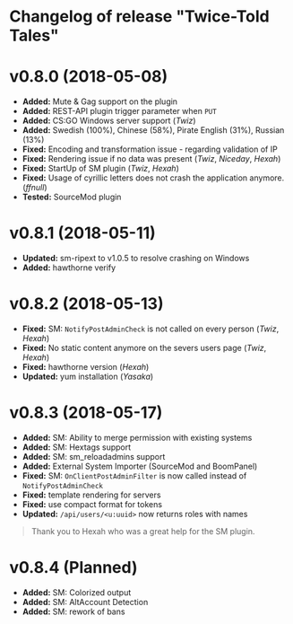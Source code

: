 # Changelog of release "Twice-Told Tales"
# v0.8.0 (2018-05-08)
* **Added:** Mute & Gag support on the plugin
* **Added:** REST-API plugin trigger parameter when `PUT`
* **Added:** CS:GO Windows server support (_Twiz_)
* **Added:** Swedish (100%), Chinese (58%), Pirate English (31%), Russian (13%)
* **Fixed:** Encoding and transformation issue - regarding validation of IP
* **Fixed:** Rendering issue if no data was present (_Twiz_, _Niceday_, _Hexah_)
* **Fixed:** StartUp of SM plugin (_Twiz_, _Hexah_)
* **Fixed:** Usage of cyrillic letters does not crash the application anymore. (_ffnull_)
* **Tested:** SourceMod plugin

# v0.8.1 (2018-05-11)
* **Updated:** sm-ripext to v1.0.5 to resolve crashing on Windows
* **Added:** hawthorne verify

# v0.8.2 (2018-05-13)
* **Fixed:** SM: `NotifyPostAdminCheck` is not called on every person (_Twiz_, _Hexah_)
* **Fixed:** No static content anymore on the severs users page (_Twiz_, _Hexah_)
* **Fixed:** hawthorne version (_Hexah_)
* **Updated:** yum installation (_Yasaka_)

# v0.8.3 (2018-05-17)
* **Added:** SM: Ability to merge permission with existing systems
* **Added:** SM: Hextags support
* **Added:** SM: sm_reloadadmins support
* **Added:** External System Importer (SourceMod and BoomPanel)
* **Fixed:** SM: `OnClientPostAdminFilter` is now called instead of `NotifyPostAdminCheck`
* **Fixed:** template rendering for servers
* **Fixed:** use compact format for tokens
* **Updated:** `/api/users/<u:uuid>` now returns roles with names

> Thank you to Hexah who was a great help for the SM plugin.


# v0.8.4 (Planned)
* **Added:** SM: Colorized output
* **Added:** SM: AltAccount Detection
* **Added:** SM: rework of bans
